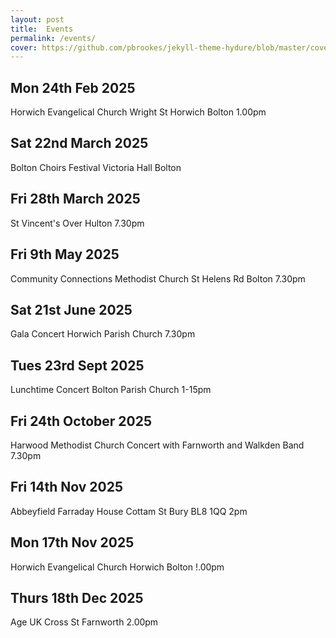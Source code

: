 ```yaml
---
layout: post
title:  Events
permalink: /events/
cover: https://github.com/pbrookes/jekyll-theme-hydure/blob/master/cover.jpg?raw=true
---
```


## Mon 24th Feb 2025
Horwich Evangelical Church Wright St Horwich Bolton 1.00pm

## Sat 22nd March 2025
Bolton Choirs Festival Victoria Hall Bolton

## Fri 28th March 2025
St Vincent's Over Hulton 7.30pm
## Fri 9th May 2025
Community Connections Methodist Church St Helens Rd Bolton 7.30pm
## Sat 21st June 2025
Gala Concert Horwich Parish Church 7.30pm
## Tues 23rd Sept 2025
Lunchtime Concert Bolton Parish Church 1-15pm
## Fri 24th October 2025
Harwood Methodist Church
Concert with Farnworth and Walkden Band 7.30pm
## Fri 14th Nov 2025
Abbeyfield Farraday House Cottam St Bury BL8 1QQ 2pm
## Mon 17th Nov 2025
Horwich Evangelical Church Horwich Bolton !.00pm
## Thurs 18th Dec 2025
Age UK Cross St Farnworth 2.00pm

